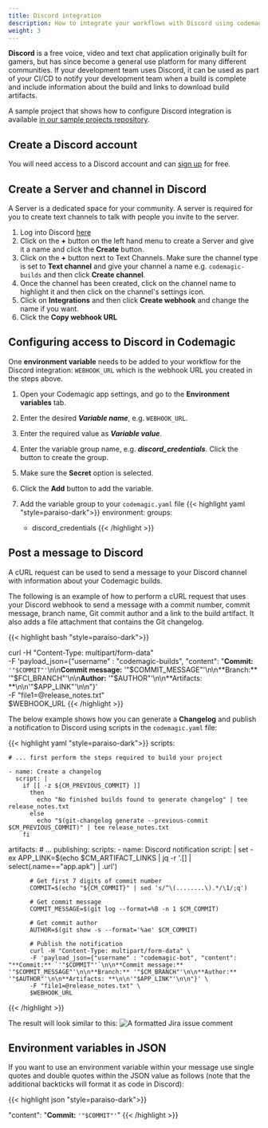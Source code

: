 ```yaml
---
title: Discord integration
description: How to integrate your workflows with Discord using codemagic.yaml
weight: 3
---
```


**Discord** is a free voice, video and text chat application originally built for gamers, but has since become a general use platform for many different communities. If your development team uses Discord, it can be used as part of your CI/CD to notify your development team when a build is complete and include information about the build and links to download build artifacts. 

A sample project that shows how to configure Discord integration is available [in our sample projects repository](https://github.com/codemagic-ci-cd/codemagic-sample-projects/tree/main/integrations/discord_integration_demo_project).

## Create a Discord account

You will need access to a Discord account and can [sign up](https://discord.com/) for free.

## Create a Server and channel in Discord

A Server is a dedicated space for your community. A server is required for you to create text channels to talk with people you invite to the server. 

1. Log into Discord [here](https://discord.com/login)
2. Click on the **+** button on the left hand menu to create a Server and give it a name and click the **Create** button. 
3. Click on the **+** button next to Text Channels. Make sure the channel type is set to **Text channel** and give your channel a name e.g. `codemagic-builds` and then click **Create channel**.
4. Once the channel has been created, click on the channel name to highlight it and then click on the channel's settings icon.
5. Click on **Integrations** and then click **Create webhook** and change the name if you want.
6. Click the **Copy webhook URL**


## Configuring access to Discord in Codemagic

One **environment variable**  needs to be added to your workflow for the Discord integration: `WEBHOOK_URL` which is the webhook URL you created in the steps above.

1. Open your Codemagic app settings, and go to the **Environment variables** tab.
2. Enter the desired **_Variable name_**, e.g. `WEBHOOK_URL`.
3. Enter the required value as **_Variable value_**.
4. Enter the variable group name, e.g. **_discord_credentials_**. Click the button to create the group.
5. Make sure the **Secret** option is selected.
6. Click the **Add** button to add the variable.

7. Add the variable group to your `codemagic.yaml` file
{{< highlight yaml "style=paraiso-dark">}}
  environment:
    groups:
      - discord_credentials
{{< /highlight >}}


## Post a message to Discord

A cURL request can be used to send a message to your Discord channel with information about your Codemagic builds.

The following is an example of how to perform a cURL request that uses your Discord webhook to send a message with a commit number, commit message, branch name, Git commit author and a link to the build artifact. It also adds a file attachment that contains the Git changelog.

{{< highlight bash "style=paraiso-dark">}}

curl -H "Content-Type: multipart/form-data" \
  -F 'payload_json={"username" : "codemagic-builds", "content": "**Commit:** `'"$COMMIT"'`\n\n**Commit message:** '"$COMMIT_MESSAGE"'\n\n**Branch:** '"$FCI_BRANCH"'\n\n**Author:** '"$AUTHOR"'\n\n**Artifacts: **\n\n'"$APP_LINK"'\n\n"}' \
  -F "file1=@release_notes.txt" \
  $WEBHOOK_URL
{{< /highlight >}}

The below example shows how you can generate a **Changelog** and publish a notification to Discord using scripts in the `codemagic.yaml` file:

{{< highlight yaml "style=paraiso-dark">}}
  scripts:
    
    # ... first perform the steps required to build your project

    - name: Create a changelog
      script: | 
        if [[ -z ${CM_PREVIOUS_COMMIT} ]]
          then
            echo "No finished builds found to generate changelog" | tee release_notes.txt
          else
            echo "$(git-changelog generate --previous-commit $CM_PREVIOUS_COMMIT)" | tee release_notes.txt
        fi
  artifacts:
    # ...
  publishing:
    scripts:
      - name: Discord notification
        script: | 
          set -ex
          APP_LINK=$(echo $CM_ARTIFACT_LINKS | jq -r '.[] | select(.name=="app.apk") | .url')
        
          # Get first 7 digits of commit number
          COMMIT=$(echo "${CM_COMMIT}" | sed 's/^\(........\).*/\1/;q')

          # Get commit message
          COMMIT_MESSAGE=$(git log --format=%B -n 1 $CM_COMMIT)
          
          # Get commit author
          AUTHOR=$(git show -s --format='%ae' $CM_COMMIT)
          
          # Publish the notification
          curl -H "Content-Type: multipart/form-data" \
          -F 'payload_json={"username" : "codemagic-bot", "content": "**Commit:** `'"$COMMIT"'`\n\n**Commit message:** '"$COMMIT_MESSAGE"'\n\n**Branch:** '"$CM_BRANCH"'\n\n**Author:** '"$AUTHOR"'\n\n**Artifacts: **\n\n'"$APP_LINK"'\n\n"}' \
          -F "file1=@release_notes.txt" \
          $WEBHOOK_URL

{{< /highlight >}}

The result will look similar to this:
![A formatted Jira issue comment](https://github.com/codemagic-ci-cd/codemagic-sample-projects/raw/main/integrations/discord_integration_demo_project/discord-message.png)

## Environment variables in JSON

If you want to use an environment variable within your message use single quotes and double quotes within the JSON value as follows (note that the additional backticks will format it as code in Discord):

{{< highlight json "style=paraiso-dark">}}

  "content": "**Commit:** `'"$COMMIT"'`"
{{< /highlight >}}